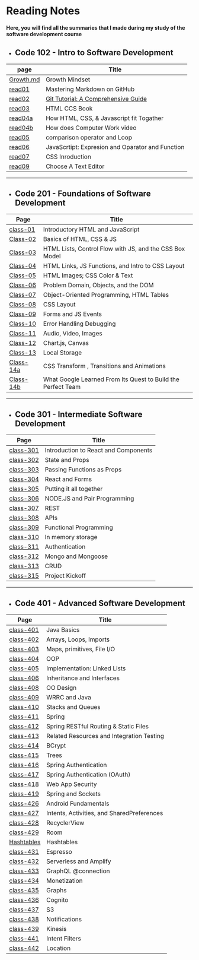 
# **Reading Notes**

#### Here, you will find all the summaries that I made during my study of the software development course

* ## Code 102 - Intro to Software Development

 | page | Title |
 | -------- | ------ |
 | [Growth.md](https://mohnalkhateeb.github.io/reading-notes-ma/Growth) | Growth Mindset |
 | [read01](https://mohnalkhateeb.github.io/reading-notes-ma/read01) | Mastering Markdown on GitHub |
 | [read02](https://mohnalkhateeb.github.io/reading-notes-ma/read02) | [Git Tutorial: A Comprehensive Guide](https://blog.udemy.com/git-tutorial-a-comprehensive-guide/#7) |
 | [read03](https://mohnalkhateeb.github.io/reading-notes-ma/read03) | HTML CCS Book |
 | [read04a](https://mohnalkhateeb.github.io/reading-notes-ma/read04a) | How HTML, CSS, & Javascript fit Togather |
 | [read04b](https://mohnalkhateeb.github.io/reading-notes-ma/read04b) | How does Computer Work video |
 | [read05](https://mohnalkhateeb.github.io/reading-notes-ma/read05) | comparison operator and Loop |
 | [read06](https://mohnalkhateeb.github.io/reading-notes-ma/read06) | JavaScrtipt: Expresion and Oparator and Function |
 | [read07](https://mohnalkhateeb.github.io/reading-notes-ma/read07) | CSS Inroduction |
 | [read09](https://mohnalkhateeb.github.io/reading-notes-ma/read09) | Choose A Text Editor |

 *********

* ## Code 201 - Foundations of Software Development

 | Page | Title |
 | -------- | ------ |
 | [class-01](https://mohnalkhateeb.github.io/reading-notes-ma/class-01) | Introductory HTML and JavaScript |
 | [Class-02](https://mohnalkhateeb.github.io/reading-notes-ma/class-02)| Basics of HTML, CSS & JS |
 | [Class-03](https://mohnalkhateeb.github.io/reading-notes-ma/class-03) | HTML Lists, Control Flow with JS, and the CSS Box Model |
 | [Class-04](https://mohnalkhateeb.github.io/reading-notes-ma/class-04) | HTML Links, JS Functions, and Intro to CSS Layout |
 | [Class-05](https://mohnalkhateeb.github.io/reading-notes-ma/class-05) | HTML Images; CSS Color & Text |
 | [Class-06](https://mohnalkhateeb.github.io/reading-notes-ma/class-06) | Problem Domain, Objects, and the DOM |
 | [Class-07](https://mohnalkhateeb.github.io/reading-notes-ma/class-07) | Object-Oriented Programming, HTML Tables |
 | [Class-08](https://mohnalkhateeb.github.io/reading-notes-ma/class-08) | CSS Layout |
 | [Class-09](https://mohnalkhateeb.github.io/reading-notes-ma/class-09) | Forms and JS Events |
 | [Class-10](https://mohnalkhateeb.github.io/reading-notes-ma/class-10) | Error Handling Debugging |
 | [Class-11](https://mohnalkhateeb.github.io/reading-notes-ma/class-11) | Audio, Video, Images |
 | [Class-12](https://mohnalkhateeb.github.io/reading-notes-ma/class-12) | Chart.js, Canvas |
 | [Class-13](https://mohnalkhateeb.github.io/reading-notes-ma/class-13) | Local Storage |
 | [Class-14a](https://mohnalkhateeb.github.io/reading-notes-ma/class-14a) | CSS Transform , Transitions and Animations |
 | [Class-14b](https://mohnalkhateeb.github.io/reading-notes-ma/class-14b) | What Google Learned From Its Quest to Build the Perfect Team |

 *********

* ## Code 301 - Intermediate Software Development

 | Page | Title |
 | -------- | ------ |
 | [class-301](https://mohnalkhateeb.github.io/reading-notes-ma/class-301) | Introduction to React and Components |
 | [class-302](https://mohnalkhateeb.github.io/reading-notes-ma/class-302) | State and Props |
 | [class-303](https://mohnalkhateeb.github.io/reading-notes-ma/class-303) | Passing Functions as Props |
 | [class-304](https://mohnalkhateeb.github.io/reading-notes-ma/class-304) | React and Forms |
 | [class-305](https://mohnalkhateeb.github.io/reading-notes-ma/class-305) | Putting it all together |
 | [class-306](https://mohnalkhateeb.github.io/reading-notes-ma/class-306) | NODE.JS and Pair Programming |
 | [class-307](https://mohnalkhateeb.github.io/reading-notes-ma/class-307) | REST |
 | [class-308](https://mohnalkhateeb.github.io/reading-notes-ma/class-308) |  APIs | 
 | [class-309](https://mohnalkhateeb.github.io/reading-notes-ma/class-309) |  Functional Programming |
 | [class-310](https://mohnalkhateeb.github.io/reading-notes-ma/class-310) |  In memory storage |
 | [class-311](https://mohnalkhateeb.github.io/reading-notes-ma/class-311) |  Authentication |
 | [class-312](https://mohnalkhateeb.github.io/reading-notes-ma/class-312) |  Mongo and Mongoose |
 | [class-313](https://mohnalkhateeb.github.io/reading-notes-ma/class-313) | CRUD |
 | [class-315](https://mohnalkhateeb.github.io/reading-notes-ma/class-315) | Project Kickoff |

*********

* ## Code 401 - Advanced Software Development

 | Page | Title |
 | -------- | ------ |
 | [class-401](https://mohnalkhateeb.github.io/reading-notes-ma/class-401) | Java Basics |
 | [class-402](https://mohnalkhateeb.github.io/reading-notes-ma/class-402) | Arrays, Loops, Imports |
 | [class-403](https://mohnalkhateeb.github.io/reading-notes-ma/class-403) |  Maps, primitives, File I/O |
 | [class-404](https://mohnalkhateeb.github.io/reading-notes-ma/class-404) |  OOP |
 | [class-405](https://mohnalkhateeb.github.io/reading-notes-ma/class-405) | Implementation: Linked Lists |
 | [class-406](https://mohnalkhateeb.github.io/reading-notes-ma/class-406) |  Inheritance and Interfaces |
 | [class-408](https://mohnalkhateeb.github.io/reading-notes-ma/class-408) |  OO Design |
 | [class-409](https://mohnalkhateeb.github.io/reading-notes-ma/class-409) |  WRRC and Java |
 | [class-410](https://mohnalkhateeb.github.io/reading-notes-ma/class-410) |  Stacks and Queues |
 | [class-411](https://mohnalkhateeb.github.io/reading-notes-ma/class-411) |  Spring |
 | [class-412](https://mohnalkhateeb.github.io/reading-notes-ma/class-412) |  Spring RESTful Routing & Static Files |
 | [class-413](https://mohnalkhateeb.github.io/reading-notes-ma/class-413) |  Related Resources and Integration Testing |
 | [class-414](https://mohnalkhateeb.github.io/reading-notes-ma/class-414) |  BCrypt |
 | [class-415](https://mohnalkhateeb.github.io/reading-notes-ma/class-415) |  Trees |
 | [class-416](https://mohnalkhateeb.github.io/reading-notes-ma/class-416) |  Spring Authentication |
 | [class-417](https://mohnalkhateeb.github.io/reading-notes-ma/class-417) |  Spring Authentication (OAuth) |
 | [class-418](https://mohnalkhateeb.github.io/reading-notes-ma/class-418) |  Web App Security |
 | [class-419](https://mohnalkhateeb.github.io/reading-notes-ma/class-419) |  Spring and Sockets |
 | [class-426](https://mohnalkhateeb.github.io/reading-notes-ma/class-426) |  Android Fundamentals |
 | [class-427](https://mohnalkhateeb.github.io/reading-notes-ma/class-427) |  Intents, Activities, and SharedPreferences |
 | [class-428](https://mohnalkhateeb.github.io/reading-notes-ma/class-428) |  RecyclerView |
 | [class-429](https://mohnalkhateeb.github.io/reading-notes-ma/class-429) |  Room |
 | [Hashtables](https://mohnalkhateeb.github.io/reading-notes-ma/hashtables) |  Hashtables |
 | [class-431](https://mohnalkhateeb.github.io/reading-notes-ma/class-431) | Espresso |
 | [class-432](https://mohnalkhateeb.github.io/reading-notes-ma/class-432) | Serverless and Amplify |
 | [class-433](https://mohnalkhateeb.github.io/reading-notes-ma/class-433) | GraphQL @connection |
 | [class-434](https://mohnalkhateeb.github.io/reading-notes-ma/class-434) | Monetization |
 | [class-435](https://mohnalkhateeb.github.io/reading-notes-ma/class-435) | Graphs |
 | [class-436](https://mohnalkhateeb.github.io/reading-notes-ma/class-436) | Cognito |
 | [class-437](https://mohnalkhateeb.github.io/reading-notes-ma/class-437) | S3 |
 | [class-438](https://mohnalkhateeb.github.io/reading-notes-ma/class-438) | Notifications |
 | [class-439](https://mohnalkhateeb.github.io/reading-notes-ma/class-439) | Kinesis |
 | [class-441](https://mohnalkhateeb.github.io/reading-notes-ma/class-441) | Intent Filters |
 | [class-442](https://mohnalkhateeb.github.io/reading-notes-ma/class-442) | Location |
  


